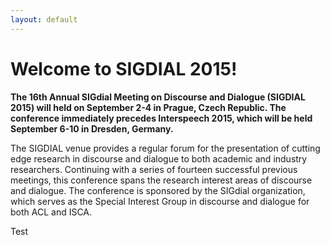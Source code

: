 ```yaml
---
layout: default
---
```


# Welcome to SIGDIAL 2015!

**The 16th Annual SIGdial Meeting on Discourse and Dialogue (SIGDIAL
2015) will held on September 2-4 in Prague, Czech Republic. The
conference immediately precedes Interspeech 2015, which will be held
September 6-10 in Dresden, Germany.**

The SIGDIAL venue provides a regular forum for the presentation of
cutting edge research in discourse and dialogue to both academic and
industry researchers. Continuing with a series of fourteen successful
previous meetings, this conference spans the research interest areas
of discourse and dialogue. The conference is sponsored by the SIGdial
organization, which serves as the Special Interest Group in discourse
and dialogue for both ACL and ISCA.

Test